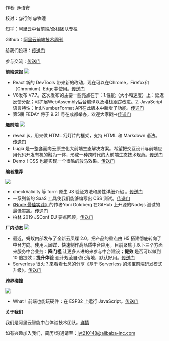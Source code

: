作者: @语安

校对：@行剑 @牧曈
 
知乎：[阿里云中台前端/全栈团队专栏](https://zhuanlan.zhihu.com/aliyun)

Github：[阿里云前端技术周刊](https://github.com/aliyunfe/weekly)

给我们投稿：[传送门](https://github.com/aliyunfe/weekly/issues/new)

参与交流：[传送门](https://github.com/aliyunfe/weekly/issues/5)

**前端速报**
![](https://user-gold-cdn.xitu.io/2019/8/26/16ccc868887ad8f8?w=1492&h=350&f=png&s=877194)

- React 新的 DevTools 带来新的改动，现在可以在Chrome，Firefox和（Chromium）Edge中使用。[传送门](https://reactjs.org/blog/2019/08/15/new-react-devtools.html)
- V8发布 V7.7。这次发布的主要一些亮点在于：1.性能（大小和速度）上：延迟反馈分配；可扩展WebAssembly后台编译以及堆栈跟踪改进。2. JavaScript语言特性：Intl.NumberFormat API在此版本中新增了功能。[传送门](https://v8.dev/blog/v8-release-77)
- 第5届 FEDAY 将于 9.21 号在成都举办，欢迎大家戳->[传送门](https://fequan.com/2019/)

**趣前端**
![](https://user-gold-cdn.xitu.io/2019/8/26/16ccc872305436ef?w=1492&h=350&f=png&s=542428)

- reveal.js，用来做 HTML 幻灯片的框架，支持 HTML 和 Markdown 语法。[传送门](https://github.com/hakimel/reveal.js)
- Lugia 是一整套面向云原生化大前端生态解决方案。希望把交互设计与前端应用代码开发有机的融为一体，形成一种跨时代的大前端生态技术规范。[传送门](https://zhuanlan.zhihu.com/p/77255855)
- Demo！CSS 也能实现一个很酷的骏马效果。[传送门](https://codepen.io/ste-vg/pen/oKYjKV)

**编者推荐**

![](https://user-gold-cdn.xitu.io/2019/8/26/16ccc8925b56ace1?w=1492&h=350&f=png&s=489826)

- checkValidity 等 form 原生 JS 验证方法和属性详细介绍 。[传送门](https://www.zhangxinxu.com/wordpress/2019/08/js-checkvalidity-setcustomvalidity/)
- 一系列新的 SaaS 工具使我们能够编写出 CSS 测试。[传送门](https://www.youtube.com/watch?v=Dl_XMd_1F6E)
- [《Node 最佳实践》](https://github.com/goldbergyoni/nodebestpractices)的作者Yoni Goldberg 在GitHub 上开源的Nodejs 测试的最佳实践。[传送门](https://github.com/goldbergyoni/javascript-testing-best-practices)
- 柏林 2019 JSConf EU 要点回顾。[传送门](https://nodesource.com/blog/takeaways-jsconfeu?utm_medium=Social&utm_source=twitter&utm_campaign=social)

**厂内动态**
![](https://user-gold-cdn.xitu.io/2019/8/26/16ccc8964860e786?w=1492&h=350&f=png&s=952525)
- [](https://zhuanlan.zhihu.com/p/78425921)最近，蚂蚁内部发布了全新云凤蝶 2.0，把产品的重点由 H5 搭建彻底转向了中台方向。使用云凤蝶，快速制作高品质中台应用。目前聚焦于以下三个方面来服务中台业务：**降门槛** 让更多人进的来参与中台建设；**提效** 是否可以做到 10 倍提效；**提升体验** 设计规范自动化落地，默认好用。[传送门](https://zhuanlan.zhihu.com/p/78425921)
- Serverless 很火？来看看七念的分享《基于 Serverless 的淘宝前端研发模式升级》。[传送门](https://www.infoq.cn/article/KFNcm7Pbq*eIV2dQIpRX)

**跨界碰撞**

![](https://user-gold-cdn.xitu.io/2019/8/26/16ccc898f3d757cd?w=1492&h=350&f=png&s=705084)

- What！前端也能玩硬件：在 ESP32 上运行 JavaScript。[传送门](https://www.infoq.cn/article/L2uzThKEjcOHa57MMceh)

**关于我们**

我们是阿里云智能中台体验技术团队。[详情](https://github.com/aliyunfe/weekly/blob/master/about.md)

如有兴趣加入我们，简历/沟通请至：lyt210148@alibaba-inc.com